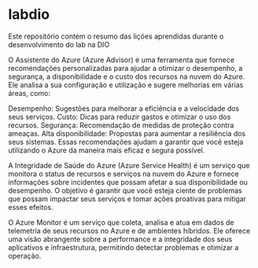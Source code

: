 # labdio
Este repositório contém o resumo das lições aprendidas durante o desenvolvimento do lab na DIO

O Assistente do Azure (Azure Advisor) é uma ferramenta que fornece recomendações personalizadas para ajudar a otimizar o desempenho, a segurança, a disponibilidade e o custo dos recursos na nuvem do Azure. Ele analisa a sua configuração e utilização e sugere melhorias em várias áreas, como:

Desempenho: Sugestões para melhorar a eficiência e a velocidade dos seus serviços.
Custo: Dicas para reduzir gastos e otimizar o uso dos recursos.
Segurança: Recomendação de medidas de proteção contra ameaças.
Alta disponibilidade: Propostas para aumentar a resiliência dos seus sistemas.
Essas recomendações ajudam a garantir que você esteja utilizando o Azure da maneira mais eficaz e segura possível.

A Integridade de Saúde do Azure (Azure Service Health) é um serviço que monitora o status de recursos e serviços na nuvem do Azure e fornece informações sobre incidentes que possam afetar a sua disponibilidade ou desempenho. O objetivo é garantir que você esteja ciente de problemas que possam impactar seus serviços e tomar ações proativas para mitigar esses efeitos.

O Azure Monitor é um serviço que coleta, analisa e atua em dados de telemetria de seus recursos no Azure e de ambientes híbridos. Ele oferece uma visão abrangente sobre a performance e a integridade dos seus aplicativos e infraestrutura, permitindo detectar problemas e otimizar a operação.
